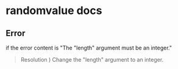 # randomvalue docs

## Error


if the error content is "The "length" argument must be an integer."

> Resolution ) Change the "length" argument to an integer.